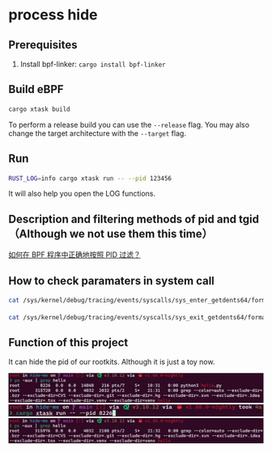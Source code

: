 # process hide

## Prerequisites

1. Install bpf-linker: `cargo install bpf-linker`

## Build eBPF

```bash
cargo xtask build
```

To perform a release build you can use the `--release` flag.
You may also change the target architecture with the `--target` flag.

## Run

```bash
RUST_LOG=info cargo xtask run -- --pid 123456
```

It will also help you open the LOG functions.

## Description and filtering methods of pid and tgid（Although we not use them this time）

[如何在 BPF 程序中正确地按照 PID 过滤？](https://www.ebpf.top/post/ebpf_prog_pid_filter/)

## How to check paramaters in system call

```bash
cat /sys/kernel/debug/tracing/events/syscalls/sys_enter_getdents64/format

cat /sys/kernel/debug/tracing/events/syscalls/sys_exit_getdents64/format
```

## Function of this project

It can hide the pid of our rootkits.
Although it is just a toy now.

![1](./img/1.png)
![2](./img/2.png)
![3](./img/3.png)